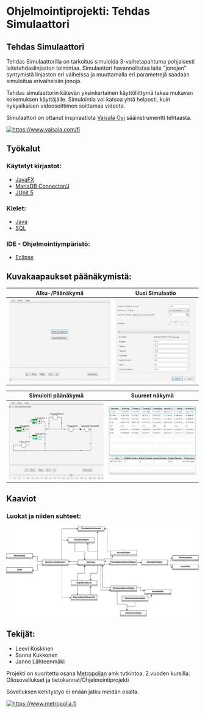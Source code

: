 # Ohjelmointiprojekti: Tehdas Simulaattori

## Tehdas Simulaattori

Tehdas Simulaattorilla on tarkoitus simuloida 3-vaihetapahtuma pohjaisesti laitetehdaslinjaston toimintaa. Simulaattori havannollistaa laite "jonojen" syntymistä linjaston eri vaiheissa ja muuttamalla eri parametrejä saadaan simuloitua erivaiheisiin jonoja.

Tehdas simulaattorin kätevän yksinkertainen käyttöliittymä takaa mukavan kokemuksen käyttäjälle. Simulointia voi katsoa yhtä helposti, kuin nykyaikaisen videosoittimen soittamaa videota.

Simulaattori on ottanut inspiraatiota [Vaisala Oyj](https://www.vaisala.com/fi) sääinstrumentti tehtaasta.

<a href="https://www.vaisala.com/fi">
  <img src="https://www.vaisala.com/themes/custom/vaisala/logo.svg" width="258" alt="https://www.vaisala.com/fi" title="https://www.vaisala.com/fi">
</a>

## Työkalut
### Käytetyt kirjastot:
- [JavaFX](https://openjfx.io)
- [MariaDB Connector/J](https://mariadb.com/kb/en/about-mariadb-connector-j/) 
- [JUnit 5](https://junit.org/junit5/docs/current/user-guide/)
### Kielet:
- [Java](https://www.java.com/en/)
- [SQL](https://www.mysql.com)

### IDE - Ohjelmointiympäristö:
- [Eclipse](https://www.eclipse.org)

## Kuvakaapaukset päänäkymistä:
| Alku-/Päänäkymä | Uusi Simulaatio |
| --- | --- |
| <img src="screenshots/window1.jpg" alt="Alkunäkymä" title="Alkunäkymä"> | <img src="screenshots/window2.jpg" alt="Erillaisia asetuksia joita voi muokata" title="Uusi Simulaatio"> |

| Simuloiti päänäkymä | Suureet näkymä |
| --- | --- |
| <img src="screenshots/window3.jpg" alt="Simulointi soitin mistä näkee koko simulaation" title="Simulointi"> | <img src="screenshots/window4.jpg" alt="Suureet Taulukko" title="Taulukko"> |

## Kaaviot

### Luokat ja niiden suhteet:
<img src="umlKaavio.svg" alt="Luokkien suhteet toisiinsa" title="Luokkien suhteet">

## Tekijät:
- Leevi Koskinen
- Sanna Kukkonen
- Janne Lähteenmäki

Projekti on suoritettu osana [Metropolian](https://www.metropolia.fi) amk tutkintoa, 2.vuoden kursilla: Oliosovellukset ja tietokannat/Ohjelmointiprojekti

Sovelluksen kehitystyö ei enään jatku meidän osalta.
<p>
 <a href="https://www.metropolia.fi">
<img src="https://www.metropolia.fi/themes/basic/images/metropolia.svg" width="258" alt="https://www.metropolia.fi" title="https://www.metropolia.fi">
 </a>
</p>
